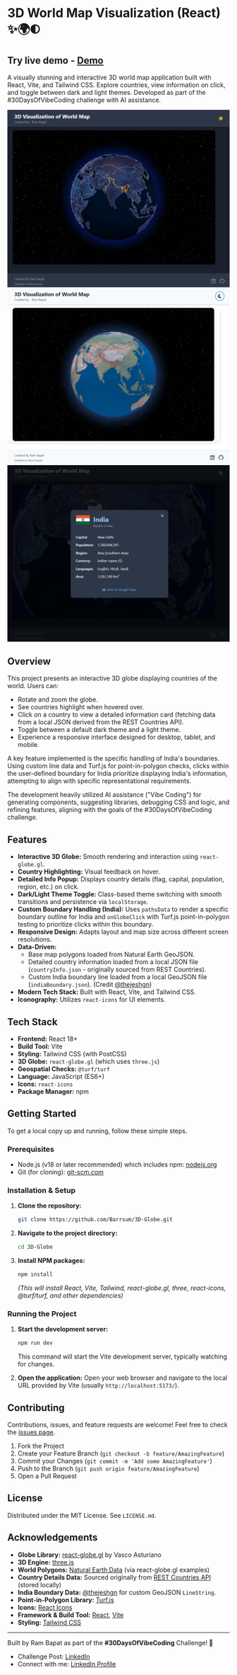 # 3D World Map Visualization (React) ✨🌍🌓

## Try live demo - [Demo](https://3-d-globe-seven.vercel.app/)

A visually stunning and interactive 3D world map application built with React, Vite, and Tailwind CSS. Explore countries, view information on click, and toggle between dark and light themes. Developed as part of the #30DaysOfVibeCoding challenge with AI assistance.

<!-- ================================================== -->

![1](public/homepage-01.png)
![2](public/homepage-02.png)
![3](public/homepage-03.png)

<!-- ================================================== -->

## Overview

This project presents an interactive 3D globe displaying countries of the world. Users can:

*   Rotate and zoom the globe.
*   See countries highlight when hovered over.
*   Click on a country to view a detailed information card (fetching data from a local JSON derived from the REST Countries API).
*   Toggle between a default dark theme and a light theme.
*   Experience a responsive interface designed for desktop, tablet, and mobile.

A key feature implemented is the specific handling of India's boundaries. Using custom line data and Turf.js for point-in-polygon checks, clicks within the user-defined boundary for India prioritize displaying India's information, attempting to align with specific representational requirements.

The development heavily utilized AI assistance ("Vibe Coding") for generating components, suggesting libraries, debugging CSS and logic, and refining features, aligning with the goals of the #30DaysOfVibeCoding challenge.

## Features

*   **Interactive 3D Globe:** Smooth rendering and interaction using `react-globe.gl`.
*   **Country Highlighting:** Visual feedback on hover.
*   **Detailed Info Popup:** Displays country details (flag, capital, population, region, etc.) on click.
*   **Dark/Light Theme Toggle:** Class-based theme switching with smooth transitions and persistence via `localStorage`.
*   **Custom Boundary Handling (India):** Uses `pathsData` to render a specific boundary outline for India and `onGlobeClick` with Turf.js point-in-polygon testing to prioritize clicks within this boundary.
*   **Responsive Design:** Adapts layout and map size across different screen resolutions.
*   **Data-Driven:**
    *   Base map polygons loaded from Natural Earth GeoJSON.
    *   Detailed country information loaded from a local JSON file (`countryInfo.json` - originally sourced from REST Countries).
    *   Custom India boundary line loaded from a local GeoJSON file (`indiaBoundary.json`). (Credit [@thejeshgn](https://github.com/datameet/maps))
*   **Modern Tech Stack:** Built with React, Vite, and Tailwind CSS.
*   **Iconography:** Utilizes `react-icons` for UI elements.

## Tech Stack

*   **Frontend:** React 18+
*   **Build Tool:** Vite
*   **Styling:** Tailwind CSS (with PostCSS)
*   **3D Globe:** `react-globe.gl` (which uses `three.js`)
*   **Geospatial Checks:** `@turf/turf`
*   **Language:** JavaScript (ES6+)
*   **Icons:** `react-icons`
*   **Package Manager:** npm

## Getting Started

To get a local copy up and running, follow these simple steps.

### Prerequisites

*   Node.js (v18 or later recommended) which includes npm: [nodejs.org](https://nodejs.org/)
*   Git (for cloning): [git-scm.com](https://git-scm.com/)

### Installation & Setup

1.  **Clone the repository:**
    ```bash
    git clone https://github.com/Barrsum/3D-Globe.git
    ```

2.  **Navigate to the project directory:**
    ```bash
    cd 3D-Globe
    ```

3.  **Install NPM packages:**
    ```bash
    npm install
    ```
    *(This will install React, Vite, Tailwind, react-globe.gl, three, react-icons, @turf/turf, and other dependencies)*

### Running the Project

1.  **Start the development server:**
    ```bash
    npm run dev
    ```
    This command will start the Vite development server, typically watching for changes.

2.  **Open the application:**
    Open your web browser and navigate to the local URL provided by Vite (usually `http://localhost:5173/`).

## Contributing

Contributions, issues, and feature requests are welcome! Feel free to check the [issues page](https://github.com/Barrsum/3D-Globe/issues).

1.  Fork the Project
2.  Create your Feature Branch (`git checkout -b feature/AmazingFeature`)
3.  Commit your Changes (`git commit -m 'Add some AmazingFeature'`)
4.  Push to the Branch (`git push origin feature/AmazingFeature`)
5.  Open a Pull Request

## License

Distributed under the MIT License. See `LICENSE.md`.

## Acknowledgements

*   **Globe Library:** [react-globe.gl](https://github.com/vasturiano/react-globe.gl) by Vasco Asturiano
*   **3D Engine:** [three.js](https://threejs.org/)
*   **World Polygons:** [Natural Earth Data](https://www.naturalearthdata.com/) (via react-globe.gl examples)
*   **Country Details Data:** Sourced originally from [REST Countries API](https://restcountries.com/) (stored locally)
*   **India Boundary Data:** [@thejeshgn](https://github.com/datameet/maps.git) for custom GeoJSON `LineString`.
*   **Point-in-Polygon Library:** [Turf.js](https://turfjs.org/)
*   **Icons:** [React Icons](https://react-icons.github.io/react-icons/)
*   **Framework & Build Tool:** [React](https://react.dev/), [Vite](https://vitejs.dev/)
*   **Styling:** [Tailwind CSS](https://tailwindcss.com/)

---

Built by Ram Bapat as part of the **#30DaysOfVibeCoding** Challenge! 🚀
*   Challenge Post: [LinkedIn](https://www.linkedin.com/posts/ram-bapat-barrsum-diamos_vibecoding-ai-machinelearning-activity-7312839191153860608-wQ8y?utm_source=share&utm_medium=member_desktop)
*   Connect with me: [LinkedIn Profile](https://www.linkedin.com/in/ram-bapat-barrsum-diamos)
